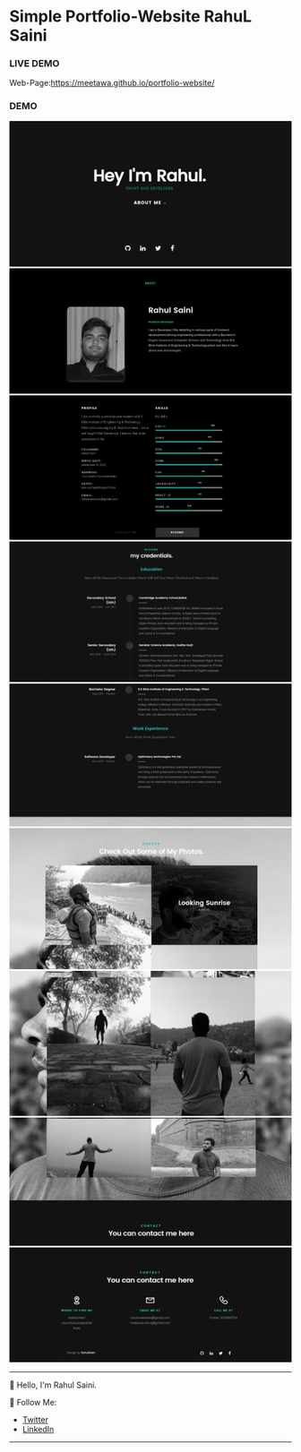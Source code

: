 # Simple Portfolio-Website RahuL Saini

### LIVE DEMO
Web-Page:https://meetawa.github.io/portfolio-website/

### DEMO

![Alt text](https://github.com/Meetawa/projects-photos/blob/master/portfolio-website/PW-1.png)
![Alt text](https://github.com/Meetawa/projects-photos/blob/master/portfolio-website/PW-2.png)
![Alt text](https://github.com/Meetawa/projects-photos/blob/master/portfolio-website/PW-3.png)
![Alt text](https://github.com/Meetawa/projects-photos/blob/master/portfolio-website/PW-4.png)
![Alt text](https://github.com/Meetawa/projects-photos/blob/master/portfolio-website/PW-5.png)
![Alt text](https://github.com/Meetawa/projects-photos/blob/master/portfolio-website/PW-6.png)
![Alt text](https://github.com/Meetawa/projects-photos/blob/master/portfolio-website/PW-7.png)
![Alt text](https://github.com/Meetawa/projects-photos/blob/master/portfolio-website/PW-8.png)
![Alt text](https://github.com/Meetawa/projects-photos/blob/master/portfolio-website/PW-9.png)

---

👋 Hello, I'm Rahul Saini.

🚀 Follow Me:

- [Twitter](https://twitter.com/rahumeetawa)
- [LinkedIn](https://www.linkedin.com/rahulmeetawa)

---
